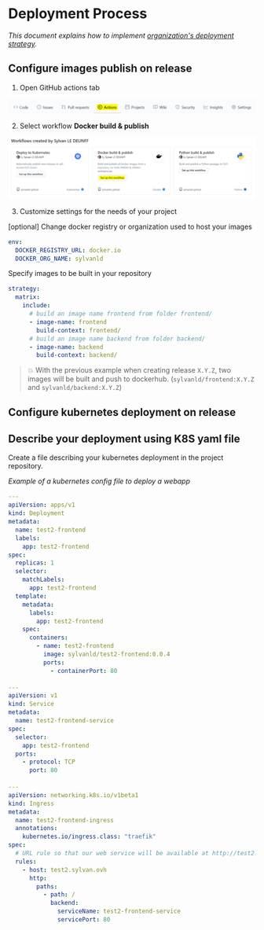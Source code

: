 # Deployment Process

_This document explains how to implement [organization's deployment strategy](./deployment-strategy.md)._

## Configure images publish on release

1. Open GitHub actions tab

![open github actions tab](./images/deployment-process/1-actions-tab.png)

2. Select workflow **Docker build & publish**

![open github actions tab](./images/deployment-process/2-setup-workflow-build-docker.png)

3. Customize settings for the needs of your project

[optional] Change docker registry or organization used to host your images

```yaml
env:
  DOCKER_REGISTRY_URL: docker.io
  DOCKER_ORG_NAME: sylvanld
```

Specify images to be built in your repository

```yaml
strategy:
  matrix:
    include:
      # build an image name frontend from folder frontend/
      - image-name: frontend
        build-context: frontend/
      # build an image name backend from folder backend/
      - image-name: backend
        build-context: backend/
```

> :boom: With the previous example when creating release `X.Y.Z`, two images will be built and push to dockerhub. (`sylvanld/frontend:X.Y.Z` and `sylvanld/backend:X.Y.Z`)

## Configure kubernetes deployment on release

## Describe your deployment using K8S yaml file

Create a file describing your kubernetes deployment in the project repository.

_Example of a kubernetes config file to deploy a webapp_

```yaml
---
apiVersion: apps/v1
kind: Deployment
metadata:
  name: test2-frontend
  labels:
    app: test2-frontend
spec:
  replicas: 1
  selector:
    matchLabels:
      app: test2-frontend
  template:
    metadata:
      labels:
        app: test2-frontend
    spec:
      containers:
        - name: test2-frontend
          image: sylvanld/test2-frontend:0.0.4
          ports:
            - containerPort: 80

---
apiVersion: v1
kind: Service
metadata:
  name: test2-frontend-service
spec:
  selector:
    app: test2-frontend
  ports:
    - protocol: TCP
      port: 80

---
apiVersion: networking.k8s.io/v1beta1
kind: Ingress
metadata:
  name: test2-frontend-ingress
  annotations:
    kubernetes.io/ingress.class: "traefik"
spec:
  # URL rule so that our web service will be available at http://test2.sylvan.ovh/
  rules:
    - host: test2.sylvan.ovh
      http:
        paths:
          - path: /
            backend:
              serviceName: test2-frontend-service
              servicePort: 80
```
